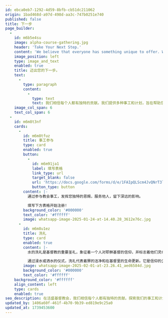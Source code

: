 ```yaml
---
id: ebca0eb7-1292-4d59-8bfb-cb51dc211062
origin: 1bad468d-a97d-498d-aa3c-747b0251e740
published: false
title: 下一步
page_builder:
  -
    id: m6b5e4su
    image: alpha-course-gathering.jpg
    header: 'Take Your Next Step.'
    content: 'We believe that everyone has something unique to offer. We offer a variety of ministries and programs designed to help you grow in your faith and explore new possibilities.'
    image_position: left
    type: image_and_text
    enabled: true
    title: 迈出您的下一步。
    text:
      -
        type: paragraph
        content:
          -
            type: text
            text: 我们相信每个人都有独特的贡献。我们提供多种事工和计划，旨在帮助您在信仰中成长并探索新的可能性。
    image_col_span: 6
    text_col_span: 6
  -
    id: m6m8t3nf
    cards:
      -
        id: m6m8tfuz
        title: 事工参与
        type: card
        enabled: true
        button:
          -
            id: m6m91ja1
            label: 填写表格
            link_type: url
            target_blank: false
            url: 'https://docs.google.com/forms/d/e/1FAIpQLScm4JvQNrT3lwXHMDYtNvNmcbfz7wVEHdXC20z_0GJh8cC0SQ/formResponse'
            button_type: button
        content: |-
          通过参与教会事工，发挥您独特的恩赐，服务他人，留下深远的影响。

          填写下方表格开始注册!
        background_color: '#000000'
        text_color: '#ffffff'
        image: whatsapp-image-2025-01-24-at-14.40.28_3612e76c.jpg
      -
        id: m6m8u1ez
        title: 洗礼
        type: card
        enabled: true
        content: |-
          水的洗礼是基督教的重要圣礼，象征着一个人对耶稣基督的信仰，并标志着他们灵命旅程的开始。

          通过浸水或洒水的仪式，洗礼代表着罪的洁净和在基督里的生命更新。它是信仰的公开宣告，也是成为基督教社区成员的重要一步。
        image: whatsapp-image-2025-02-01-at-23.26.41_aed6584d.jpg
        background_color: '#000000'
        text_color: '#ffffff'
    background_color: '#ffffff'
    align_content: left
    type: cards
    enabled: true
seo_description: 在活盛基督教会，我们相信每个人都有独特的贡献。探索我们的事工和计划，和我们一起在信仰中成长，发现新的可能性。
updated_by: 1406a60f-461f-4b70-9b39-ed819e9c25a0
updated_at: 1739453600
---
```

